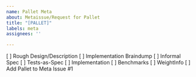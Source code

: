 ```yaml
---
name: Pallet Meta
about: Metaissue/Request for Pallet
title: "[PALLET]"
labels: meta
assignees: ''

---
```


[ ] Rough Design/Description
[ ] Implementation Braindump
[ ] Informal Spec
[ ] Tests-as-Spec
[ ] Implementation
[ ] Benchmarks
[ ] WeightInfo
[ ] Add Pallet to Meta Issue #1
